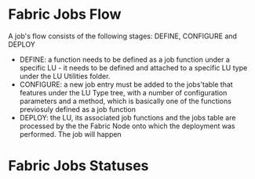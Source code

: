 # **Fabric Jobs Flow** 

A job's flow consists of the following stages: DEFINE, CONFIGURE and DEPLOY
- DEFINE: a function needs to be defined as a job function under a specific LU - it needs to be defined and attached to a specific LU type under the LU Utilities folder.
- CONFIGURE: a new job entry must be added to the jobs'table that features under the LU Type tree, with a number of configuration parameters and a method, which is basically one of the functions previosuly defined as a job function
- DEPLOY: the LU, its associated job functions and the jobs table are processed by the the Fabric Node onto which the deployment was performed. The job will happen 


# **Fabric Jobs Statuses** 
